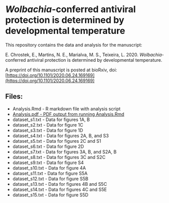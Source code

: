 # *Wolbachia*-conferred antiviral protection is determined by developmental temperature

This repository contains the data and analysis for the manuscript:  

E. Chrostek, E.,  Martins, N. E., Marialva, M. S., Teixeira, L. 2020. *Wolbachia*-conferred antiviral protection is determined by developmental temperature.  

A preprint of this manuscript is posted at bioRxiv, doi: [https://doi.org/10.1101/2020.06.24.169169](https://doi.org/10.1101/2020.06.24.169169)

## Files:
* Analysis.Rmd - R markdown file with analysis script
* [Analysis.pdf - PDF output from running Analysis.Rmd](https://github.com/lteixeira/Wolbachia_antiviral_protection_and_developmental_temperature/blob/main/Analysis.pdf)
* dataset_s1.txt - Data for figures 1A, B
* dataset_s2.txt - Data for figure 1C
* dataset_s3.txt - Data for figure 1D
* dataset_s4.txt - Data for figures 2A, B, and S3
* dataset_s5.txt - Data for figures 2C and S1
* dataset_s6.txt - Data for figure 2D
* dataset_s7.txt - Data for figures 3A, B, and S2A, B
* dataset_s8.txt - Data for figures 3C and S2C
* dataset_s9.txt - Data for figure S4
* dataset_s10.txt - Data for figure 4A
* dataset_s11.txt - Data for figure S5A
* dataset_s12.txt - Data for figure S5B
* dataset_s13.txt - Data for figures 4B and S5C
* dataset_s14.txt - Data for figures 4C and S5E
* dataset_s15.txt - Data for figure S5D

